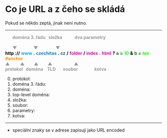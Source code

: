 <!-- .slide: data-state="c-slide-inter" -->
# Co je URL a z čeho se skládá


>>>
Pokud se někdo zeptá, jinak není nutno.

---

<p class="c-url">
	<b style="color:#999;">
		<span class="fragment" data-fragment-index="40">&nbsp;&nbsp;&nbsp;&nbsp;&nbsp;&nbsp; doména 3. řádu</span>
		<span class="fragment" data-fragment-index="65">&nbsp; složka</span>
		<span class="fragment" data-fragment-index="128">&nbsp;&nbsp;&nbsp;&nbsp;&nbsp;&nbsp;&nbsp;&nbsp;&nbsp;&nbsp; dva parametry</span>
	</b><br>
	<br>
	<b style="color:#999;">
		<span class="fragment" data-fragment-index="40">&nbsp;&nbsp;&nbsp;&nbsp;&nbsp;&nbsp; ▼</span>
		<span class="fragment" data-fragment-index="65">&nbsp;&nbsp;&nbsp;&nbsp;&nbsp;&nbsp;&nbsp;&nbsp;&nbsp;&nbsp;&nbsp;&nbsp;&nbsp;&nbsp; ▼</span>
		<span class="fragment" data-fragment-index="128">&nbsp;&nbsp;&nbsp;&nbsp;&nbsp;&nbsp;&nbsp;&nbsp;&nbsp;&nbsp;&nbsp;&nbsp;&nbsp;&nbsp;&nbsp; ▼</span>
	</b>
	<br>
	<b class="fragment" data-fragment-index="10" style="color:black;">http</b>
	<b class="fragment" data-fragment-index="20" style="color:black;">://</b>
	<span class="fragment" data-fragment-index="30" >
		<b style="color:#0DA6F2;">www</b>
		<b style="color:black;">.</b>
		<b style="color:#0A85C2;">czechitas</b>
		<b style="color:black;">.</b>
		<b style="color:#086391;">cz</b>
	</span>
	<b class="fragment" data-fragment-index="50" style="color:black;">/</b>
	<b class="fragment" data-fragment-index="60" style="color:#E000AE;">folder</b>
	<b class="fragment" data-fragment-index="70" style="color:black;">/</b>
	<span class="fragment" data-fragment-index="80" >
		<b style="color:#E000AE;">index</b>
		<b style="color:#E000AE;">.</b>
		<b style="color:#E000AE;">html</b>
	</span>
	<b class="fragment" data-fragment-index="90" style="color:black;">?</b>
	<span class="fragment" data-fragment-index="100">
		<b style="color:green;">a</b>
		<b style="color:darkgreen;">=</b>
		<b style="color:lime;">10</b>
	</span>
	<b class="fragment" data-fragment-index="110"  style="color:black;">&amp;</b>
	<span class="fragment" data-fragment-index="120">
		<b style="color:green;">b</b>
		<b style="color:darkgreen;">=</b>
		<b style="color:lime;">ten</b>
	</span>
	<b class="fragment" data-fragment-index="130"  style="color:orange;"><b style  ="color:darkorange;">#anchor</b></b>
	<br>
	<b style="color:#999;">
		<span class="fragment" data-fragment-index="15">▲</span>
		<span class="fragment" data-fragment-index="42">&nbsp;&nbsp;&nbsp;&nbsp;&nbsp;&nbsp;&nbsp;&nbsp; ▲</span>
		<span class="fragment" data-fragment-index="43">&nbsp;&nbsp;&nbsp;&nbsp;&nbsp;&nbsp;&nbsp; ▲</span>
		<span class="fragment" data-fragment-index="85">&nbsp;&nbsp;&nbsp;&nbsp;&nbsp;&nbsp;&nbsp; ▲</span>
		<span class="fragment" data-fragment-index="135">&nbsp;&nbsp;&nbsp;&nbsp;&nbsp;&nbsp;&nbsp;&nbsp;&nbsp;&nbsp;&nbsp;&nbsp;&nbsp;&nbsp;&nbsp;&nbsp;&nbsp;&nbsp;&nbsp; ▲</span>
	</b>
	<br>
	<b style="color:#999;">
		<span class="fragment" data-fragment-index="15">protokol</span>
		<span class="fragment" data-fragment-index="42">&nbsp; doména</span>
		<span class="fragment" data-fragment-index="43">&nbsp;&nbsp; TLD</span>
		<span class="fragment" data-fragment-index="85">&nbsp;&nbsp;&nbsp;&nbsp;&nbsp; soubor</span>
		<span class="fragment" data-fragment-index="135">&nbsp;&nbsp;&nbsp;&nbsp;&nbsp;&nbsp;&nbsp;&nbsp;&nbsp;&nbsp;&nbsp;&nbsp;&nbsp;&nbsp; kotva</span>
	</b>
</p>

>>>
0. protokol:
0. doména 3. řádu:
0. doména:
0. top-level doména:
0. složka:
0. soubor:
0. parametry:
0. kotva:

-----------

* speciální znaky se v adrese zapisují jako URL encoded
